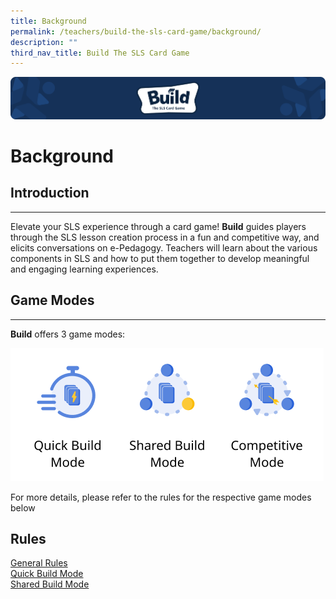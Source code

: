 ```yaml
---
title: Background
permalink: /teachers/build-the-sls-card-game/background/
description: ""
third_nav_title: Build The SLS Card Game
---
```

<img src="/images/SLS%20Build/banner2.png">
<h1 id="background">Background</h1>
<h2 id="introduction">Introduction</h2>
<hr>
<p> Elevate your SLS experience through a card game! <strong>Build</strong> guides players through the SLS lesson creation process in a fun and competitive way, and elicits conversations on e-Pedagogy. Teachers will learn about the various components in SLS and how to put them together to develop meaningful and engaging learning experiences.</p>
<h2 id="game-modes">Game Modes</h2>
<hr>
<p><strong>Build</strong> offers 3 game modes:</p>
<p><img alt="" src="/images/SLS%20Build/3%20game%20modes.png"></p>
<p> For more details, please refer to the rules for the respective game modes below</p>
<h2 id="rules">Rules</h2>
<p><a target="_blank" href="/teachers/build-the-sls-card-game/general-rules/">General Rules</a>
<br><a target="_blank" href="/teachers/build-the-sls-card-game/quick-build-mode/">Quick Build Mode</a>
<br><a target="_blank" href="/teachers/build-the-sls-card-game/shared-build-mode/">Shared Build Mode</a></p>
